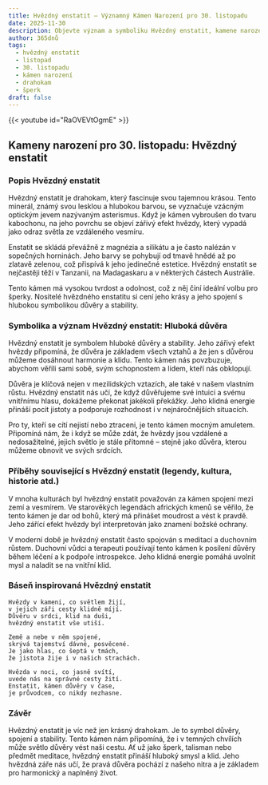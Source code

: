 ```yaml
---
title: Hvězdný enstatit – Významný Kámen Narození pro 30. listopadu
date: 2025-11-30
description: Objevte význam a symboliku Hvězdný enstatit, kamene narození pro 30. listopadu, který symbolizuje Hluboká důvěra. Přečtěte si legendy a inspirující příběhy.
author: 365dnů
tags:
  - hvězdný enstatit
  - listopad
  - 30. listopadu
  - kámen narození
  - drahokam
  - šperk
draft: false
---
```


{{< youtube id="RaOVEVtOgmE" >}}

## Kameny narození pro 30. listopadu: Hvězdný enstatit

### Popis Hvězdný enstatit

Hvězdný enstatit je drahokam, který fascinuje svou tajemnou krásou. Tento minerál, známý svou lesklou a hlubokou barvou, se vyznačuje vzácným optickým jevem nazývaným asterismus. Když je kámen vybroušen do tvaru kabochonu, na jeho povrchu se objeví zářivý efekt hvězdy, který vypadá jako odraz světla ze vzdáleného vesmíru.

Enstatit se skládá převážně z magnézia a silikátu a je často nalézán v sopečných horninách. Jeho barvy se pohybují od tmavě hnědé až po zlatavě zelenou, což přispívá k jeho jedinečné estetice. Hvězdný enstatit se nejčastěji těží v Tanzanii, na Madagaskaru a v některých částech Austrálie.

Tento kámen má vysokou tvrdost a odolnost, což z něj činí ideální volbu pro šperky. Nositelé hvězdného enstatitu si cení jeho krásy a jeho spojení s hlubokou symbolikou důvěry a stability.

### Symbolika a význam Hvězdný enstatit: Hluboká důvěra

Hvězdný enstatit je symbolem hluboké důvěry a stability. Jeho zářivý efekt hvězdy připomíná, že důvěra je základem všech vztahů a že jen s důvěrou můžeme dosáhnout harmonie a klidu. Tento kámen nás povzbuzuje, abychom věřili sami sobě, svým schopnostem a lidem, kteří nás obklopují.

Důvěra je klíčová nejen v mezilidských vztazích, ale také v našem vlastním růstu. Hvězdný enstatit nás učí, že když důvěřujeme své intuici a svému vnitřnímu hlasu, dokážeme překonat jakékoli překážky. Jeho klidná energie přináší pocit jistoty a podporuje rozhodnost i v nejnáročnějších situacích.

Pro ty, kteří se cítí nejistí nebo ztraceni, je tento kámen mocným amuletem. Připomíná nám, že i když se může zdát, že hvězdy jsou vzdálené a nedosažitelné, jejich světlo je stále přítomné – stejně jako důvěra, kterou můžeme obnovit ve svých srdcích.

### Příběhy související s Hvězdný enstatit (legendy, kultura, historie atd.)

V mnoha kulturách byl hvězdný enstatit považován za kámen spojení mezi zemí a vesmírem. Ve starověkých legendách afrických kmenů se věřilo, že tento kámen je dar od bohů, který má přinášet moudrost a vést k pravdě. Jeho zářící efekt hvězdy byl interpretován jako znamení božské ochrany.

V moderní době je hvězdný enstatit často spojován s meditací a duchovním růstem. Duchovní vůdci a terapeuti používají tento kámen k posílení důvěry během léčení a k podpoře introspekce. Jeho klidná energie pomáhá uvolnit mysl a naladit se na vnitřní klid.

### Báseň inspirovaná Hvězdný enstatit

```
Hvězdy v kameni, co světlem žijí,  
v jejich záři cesty klidně míjí.  
Důvěru v srdci, klid na duši,  
hvězdný enstatit vše utiší.

Země a nebe v něm spojené,  
skrývá tajemství dávné, posvěcené.  
Je jako hlas, co šeptá v tmách,  
že jistota žije i v našich strachách.

Hvězda v noci, co jasně svítí,  
uvede nás na správné cesty žití.  
Enstatit, kámen důvěry v čase,  
je průvodcem, co nikdy nezhasne.
```

### Závěr

Hvězdný enstatit je víc než jen krásný drahokam. Je to symbol důvěry, spojení a stability. Tento kámen nám připomíná, že i v temných chvílích může světlo důvěry vést naši cestu. Ať už jako šperk, talisman nebo předmět meditace, hvězdný enstatit přináší hluboký smysl a klid. Jeho hvězdná záře nás učí, že pravá důvěra pochází z našeho nitra a je základem pro harmonický a naplněný život.